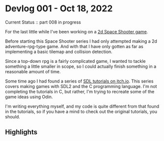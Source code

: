 # Devlog 001 - Oct 18, 2022

Current Status :: part 008 in progress

For the last little while I've been working on a [2d Space Shooter game](https://github.com/patrickodacre/odin-space-shooter).

Before starting this Space Shooter series I had only attempted making a 2d adventure-rpg-type game. And with that I have only gotten as far as implementing a basic tilemap and collision detection.

Since a top-down rpg is a fairly complicated game, I wanted to tackle something a little smaller in scope, so I could actually finish something in a reasonable amount of time.

Some time ago I had found a series of [SDL tutorials on itch.io](https://parallelrealities.itch.io/sdl2-tutorials). This series covers making games with SDL2 and the C programming language. I'm not completing the tutorials in C, but rather, I'm trying to recreate some of the game ideas using Odin.

I'm writing everything myself, and my code is quite different from that found in the tutorials, so if you have a mind to check out the original tutorials, you should.

## Highlights






